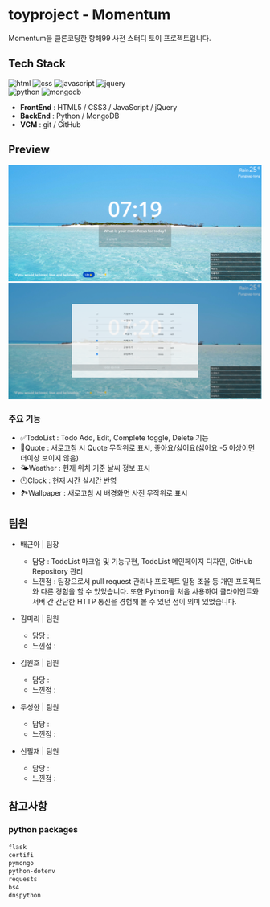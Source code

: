 # toyproject - Momentum
  
Momentum을 클론코딩한 항해99 사전 스터디 토이 프로젝트입니다.  
  
## Tech Stack
  
![html](https://img.shields.io/badge/HTML-5-orange) ![css](https://img.shields.io/badge/CSS-3-blue) ![javascript](https://img.shields.io/badge/JavaScript-%201.7-yellow) ![jquery](https://img.shields.io/badge/jQuery-1.12.4-lightblue)  
![python](https://img.shields.io/badge/Python-3.8.6-darkblue) ![mongodb](https://img.shields.io/badge/MongoDB-5.0.6%20-green)
  
- **FrontEnd** : HTML5 / CSS3 / JavaScript / jQuery  
- **BackEnd** : Python / MongoDB  
- **VCM** : git / GitHub  
      
## Preview
  
![toyproject-preview-01](./assets/toy-preview-01.png)
![toyproject-preview-02](./assets/toy-preview-02.png)
  
### 주요 기능
  
- ✅TodoList : Todo Add, Edit, Complete toggle, Delete 기능  
- 💭Quote : 새로고침 시 Quote 무작위로 표시, 좋아요/싫어요(싫어요 -5 이상이면 더이상 보이지 않음)  
- 🌤️Weather : 현재 위치 기준 날씨 정보 표시  
- 🕑Clock : 현재 시간 실시간 반영  
- 🏞️Wallpaper : 새로고침 시 배경화면 사진 무작위로 표시  
  
## 팀원
  
- 배근아 | 팀장  
  - 담당 : TodoList 마크업 및 기능구현, TodoList 메인페이지 디자인, GitHub Repository 관리   
  - 느낀점 : 팀장으로서 pull request 관리나 프로젝트 일정 조율 등 개인 프로젝트와 다른 경험을 할 수 있었습니다. 또한 Python을 처음 사용하여 클라이언트와 서버 간 간단한 HTTP 통신을 경험해 볼 수 있던 점이 의미 있었습니다.  

- 김미리 | 팀원
  - 담당 : 
  - 느낀점 : 

- 김원호 | 팀원
  - 담당 : 
  - 느낀점 : 

- 두성한 | 팀원
  - 담당 : 
  - 느낀점 : 

- 신필재 | 팀원
  - 담당 : 
  - 느낀점 : 


## 참고사항

### python packages

```text
flask
certifi          
pymongo            
python-dotenv      
requests    
bs4   
dnspython   
```